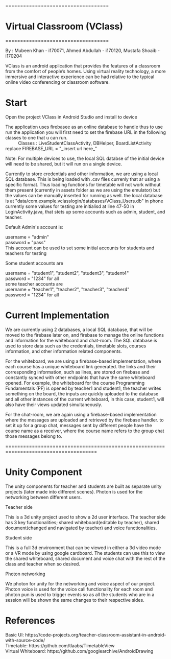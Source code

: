 ===================================
# Virtual Classroom (VClass)
===================================

By : Mubeen Khan    - i170071, Ahmed Abdullah - i170120, Mustafa Shoaib - i170204

<dl>
  VClass is an android application that provides the features of a classroom from 
  the comfort of people’s homes. Using virtual reality technology, a more immersive and
  interactive experience can be had relative to the typical online video conferencing or 
  classroom software.
</dl>

Start
==========
Open the project VClass in Android Studio and install to device

<dl>
  The application uses firebasee as an online database to handle thus to use run the application
  you will first need to set the firebase URL in the following classes to one that u can run.
  <dd></dd>
   <dd> 
     Classes : LiveStudentClassActivity, DBHelper, BoardListActivity
   </dd>
   <dt>
      replace        FIREBASE_URL = "_insert url here_"
   </dt><dd></dd>
  
  Note: For multiple devices to use, the local SQL databse of the initial device will need to be shared,
        but it will run  on a single device.
     
   Currently to store credentials and other information, we are using a local SQL database.
   This is being loaded with .csv files currenly that ar using a specific format. Thus loading functions
   for timetable will not work without them present (currently in assets folder as we are using the emulator)
   but the values can be manually inserted for running as well. 
   the local database is at "data/com.example.vclasslogin/databases/VClass_Users.db" in phone
   currently some values for testing are initialisd at line 47-50 in LoginActivity.java, that stets up some accounts
   such as admin, student, and teacher.
   
   Default Admin's account is:
   <dt>
      username = "admin"
   </dt><dt>
      password = "pass"
    </dt>
    <dd></dd>
  This account can be used to set some initial accounts for students and teachers for testing
  
  Some student accounts are 
  <dt>
      username = "student1", "student2", "student3", "student4"
   </dt><dt>
      password = "1234" for all
    </dt>
    <dd></dd>
  some teacher accounts are 
  <dt>
      username = "teacher1", "teacher2", "teacher3", "teacher4"
   </dt><dt>
      password = "1234" for all
    </dt>
     
</dl>

Current Implementation
==========
We are currently using 2 databases, a local SQL database, that
will be moved to the firebase later on, and firebase to manage the online functions
and information for the whiteboard and chat-room. The SQL database is used to store
data such as the credentials, timetable slots, courses information, and other information
related components.

For the whiteboard, we are using a firebase-based implementation, where each
course has a unique whiteboard link generated. the links and their corresponding
information, such as lines, are stored on firebase and constantly synced with other
endpoints that have the same whiteboard opened. For example, the whiteboard for the
course Programming Fundamentals (PF) is opened by teacher1 and student1, the teacher
writes something on the board, the inputs are quickly uploaded to the database and all
other instances of the current whiteboard, in this case, student1, will also have their
views updated simultaneously.

For the chat-room, we are again using a firebase-based implementation where
the messages are uploaded and retrieved by the firebase handler. to set it up for a group
chat, messages sent by different people have the course name as a receiver, where the
course name refers to the group chat those messages belong to.



=====================================================================================
# Unity Component
The unity components for teacher and students are built as separate unity projects (later made 
into different scenes). Photon is used for the networking between different users.

Teacher side<dd></dd>
This is a 3d unity project used to show a 2d user interface. The teacher side has 3 key 
functionalities; shared whiteboard(editable by teacher), shared document(changed and navigated 
by teacher) and voice functionalities.

Student side<dd></dd>
This is a full 3d environment that can be viewed in either a 3d video mode or a VR mode by
using google cardboard. The students can use this to view the shared whiteboard, shared document
and voice chat with the rest of the class and teacher when so desired.

Photon networking<dd></dd>
We photon for unity for the networking and voice aspect of our project. Photon voice is used for the 
voice call functionality for each room and photon pun is used to trigger events so as all the students 
who are in a session will be shown the same changes to their respective sides.

References
==========
<dd></dd>
Basic UI: https://code-projects.org/teacher-classroom-assistant-in-android-with-source-code/
<dd></dd>
Timetable: https://github.com/tlaabs/TimetableView
<dd></dd>
Virtual Whiteboard: https://github.com/googlearchive/AndroidDrawing

